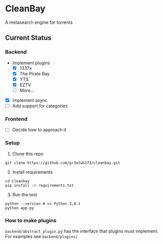 # CleanBay
A metasearch engine for torrents

## Current Status

### Backend
- Implement plugins
  - [x] 1337x 
  - [x] The Pirate Bay 
  - [x] YTS 
  - [x] EZTV 
  - [ ] More...
- [x] Implement async 
- [ ] Add support for categories

### Frontend
- [ ] Decide how to approach it

### Setup
1. Clone this repo
```
git clone https://github.com/gr3atwh173/cleanbay.git
```

2. Install requirements
```
cd cleanbay
pip install -r requirements.txt
```

3. Run the test
```
python --version # => Python 3.8.1
python app.py
```

### How to make plugins

`backend/abstract_plugin.py` has the interface that plugins must implement. For examples see `backend/plugins/` 
